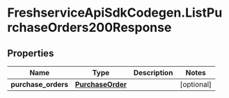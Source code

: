 # FreshserviceApiSdkCodegen.ListPurchaseOrders200Response

## Properties

| Name                | Type                                  | Description | Notes      |
| ------------------- | ------------------------------------- | ----------- | ---------- |
| **purchase_orders** | [**PurchaseOrder**](PurchaseOrder.md) |             | [optional] |
